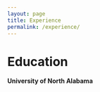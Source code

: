 ```yaml
---
layout: page
title: Experience
permalink: /experience/
---
```


# Education

**University of North Alabama**
